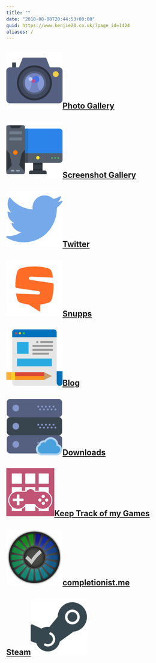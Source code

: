 ```yaml
---
title: ""
date: "2018-08-08T20:44:53+00:00"
guid: https://www.kenjie20.co.uk/?page_id=1424
aliases: /
---
```


## [![](images/photo-camera-150x150.png)Photo Gallery](https://piwigo.kenjie20.co.uk/)

## [![](images/gaming-150x150.png)Screenshot Gallery](https://www.kenjie20.co.uk/gallery/screenshots/)

## [![](images/twitter-150x150.png)Twitter](https://twitter.com/KenjiE20)

## [![](images/Snupps-White-e1533837063923-150x150.png)Snupps](https://www.snupps.com/KenjiE20)

## [![](images/blogger-150x150.png)Blog](http://www.kenjie20.co.uk/blog)

## [![](images/server-150x150.png)Downloads](http://www.kenjie20.co.uk/downloads)

## [![](images/ktomg_128.jpg)Keep Track of my Games](https://keeptrackofmygames.com/users/kenjie20)

## [![](images/completionist-logo-150x150.png)completionist.me](https://completionist.me/user/602cf14d-6a7d-4b61-9008-89e31e56d567)

## [Steam![](images/steam-150x150.png)](https://steamcommunity.com/id/kenjie20)
